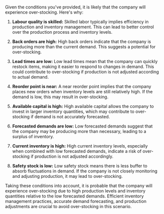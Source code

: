 Given the conditions you've provided, it is likely that the company will experience over-stocking. Here's why:

1. **Labour quality is skilled:** Skilled labor typically implies efficiency in production and inventory management. 
This can lead to better control over the production process and inventory levels.

2. **Back orders are high:** High back orders indicate that the company is producing more than the current demand. 
This suggests a potential for over-stocking.

3. **Lead times are low:** Low lead times mean that the company can quickly restock items, making it easier to 
respond to changes in demand. This could contribute to over-stocking if production is not adjusted according to 
actual demand.

4. **Reorder point is near:** A near reorder point implies that the company places new orders when inventory levels 
are still relatively high. If the demand is low, this may result in over-stocking.

5. **Available capital is high:** High available capital allows the company to invest in larger inventory quantities, 
which may contribute to over-stocking if demand is not accurately forecasted.

6. **Forecasted demands are low:** Low forecasted demands suggest that the company may be producing more than 
necessary, leading to a surplus of inventory.

7. **Current inventory is high:** High current inventory levels, especially when combined with low forecasted 
demands, indicate a risk of over-stocking if production is not adjusted accordingly.

8. **Safety stock is low:** Low safety stock means there is less buffer to absorb fluctuations in demand. If the 
company is not closely monitoring and adjusting production, it may lead to over-stocking.

Taking these conditions into account, it is probable that the company will experience over-stocking due to high 
production levels and inventory quantities relative to the low forecasted demands. Efficient inventory management 
practices, accurate demand forecasting, and production adjustments are crucial to avoid over-stocking in this scenario.